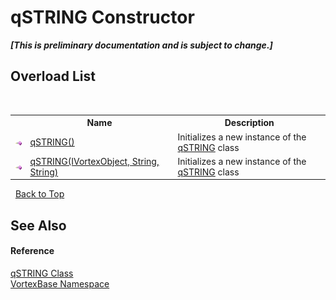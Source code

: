 # qSTRING Constructor 
 _**\[This is preliminary documentation and is subject to change.\]**_


## Overload List
&nbsp;<table><tr><th></th><th>Name</th><th>Description</th></tr><tr><td>![Public method](media/pubmethod.gif "Public method")</td><td><a href="M_VortexBase_qSTRING__ctor.md">qSTRING()</a></td><td>
Initializes a new instance of the <a href="T_VortexBase_qSTRING.md">qSTRING</a> class</td></tr><tr><td>![Public method](media/pubmethod.gif "Public method")</td><td><a href="M_VortexBase_qSTRING__ctor_1.md">qSTRING(IVortexObject, String, String)</a></td><td>
Initializes a new instance of the <a href="T_VortexBase_qSTRING.md">qSTRING</a> class</td></tr></table>&nbsp;
<a href="#qstring-constructor">Back to Top</a>

## See Also


#### Reference
<a href="T_VortexBase_qSTRING.md">qSTRING Class</a><br /><a href="N_VortexBase.md">VortexBase Namespace</a><br />